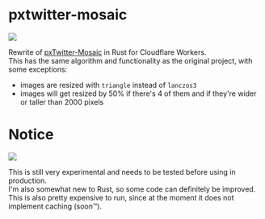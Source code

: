 # pxtwitter-mosaic
![](https://skillicons.dev/icons?i=rust,workers,wasm)

Rewrite of [pxTwitter-Mosaic](https://github.com/dangeredwolf/pxTwitter-Mosaic) in Rust for Cloudflare Workers.  
This has the same algorithm and functionality as the original project, with some exceptions:
- images are resized with `triangle` instead of `lanczos3`
- images will get resized by 50% if there's 4 of them and if they're wider or taller than 2000 pixels

# Notice
![](https://forthebadge.com/images/badges/contains-tasty-spaghetti-code.svg)

This is still very experimental and needs to be tested before using in production.  
I'm also somewhat new to Rust, so some code can definitely be improved.  
This is also pretty expensive to run, since at the moment it does not implement caching (soon™).
